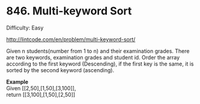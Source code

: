 # 846. Multi-keyword Sort

Difficulty: Easy

http://lintcode.com/en/problem/multi-keyword-sort/

Given n students(number from 1 to n) and their examination grades. There are two keywords, examination grades and student id. Order the array according to the first keyword (Descending), if the first key is the same, it is sorted by the second keyword (ascending).

**Example**  
Given [[2,50],[1,50],[3,100]],  
return [[3,100],[1,50],[2,50]]
